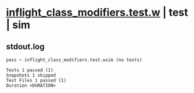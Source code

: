 # [inflight_class_modifiers.test.w](../../../../../examples/tests/valid/inflight_class_modifiers.test.w) | test | sim

## stdout.log
```log
pass ─ inflight_class_modifiers.test.wsim (no tests)

Tests 1 passed (1)
Snapshots 1 skipped
Test Files 1 passed (1)
Duration <DURATION>
```

